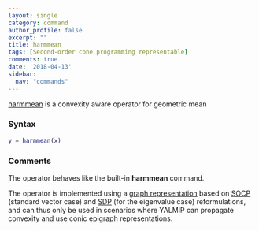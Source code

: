 ```yaml
---
layout: single
category: command
author_profile: false
excerpt: ""
title: harmmean
tags: [Second-order cone programming representable]
comments: true
date: '2018-04-13'
sidebar:
  nav: "commands"
---
```


[harmmean](/command/harmmean) is a convexity aware operator for geometric mean

### Syntax

````matlab
y = harmmean(x)
````

### Comments

The operator behaves like the built-in **harmmean** command.

The operator is implemented using a [graph representation](/tutorial/nonlinearoperatorsgraphs) based on [SOCP](/tags#second-order-cone-programming) (standard vector case)  and [SDP](/tags#semidefinite-programming) (for the eigenvalue case) reformulations, and can thus only be used in scenarios where YALMIP can propagate convexity and use conic epigraph representations.

